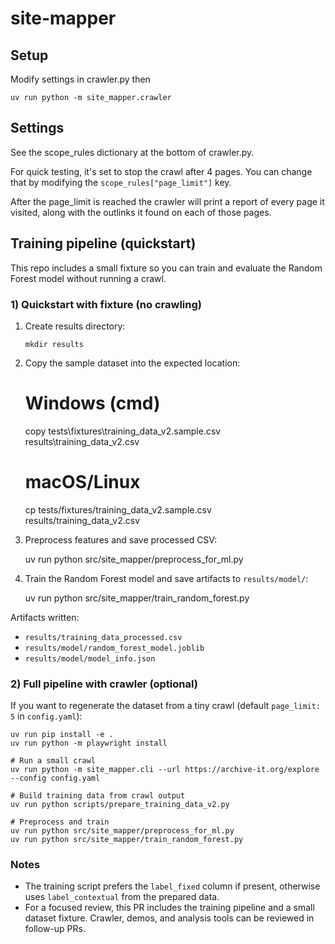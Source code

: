 # site-mapper

## Setup

Modify settings in crawler.py then

```shell
uv run python -m site_mapper.crawler
```

## Settings

See the scope_rules dictionary at the bottom of crawler.py.

For quick testing, it's set to stop the crawl after 4 pages. You can change that by
modifying the `scope_rules["page_limit"]` key.

After the page_limit is reached the crawler will print a report of every page it 
visited, along with the outlinks it found on each of those pages.

## Training pipeline (quickstart)

This repo includes a small fixture so you can train and evaluate the Random Forest model without running a crawl.

### 1) Quickstart with fixture (no crawling)

1. Create results directory:
   
   ```shell
   mkdir results
   ```

2. Copy the sample dataset into the expected location:


   # Windows (cmd)
   copy tests\fixtures\training_data_v2.sample.csv results\training_data_v2.csv
   
   # macOS/Linux
   cp tests/fixtures/training_data_v2.sample.csv results/training_data_v2.csv


3. Preprocess features and save processed CSV:

   uv run python src/site_mapper/preprocess_for_ml.py


4. Train the Random Forest model and save artifacts to `results/model/`:

   uv run python src/site_mapper/train_random_forest.py

Artifacts written:
- `results/training_data_processed.csv`
- `results/model/random_forest_model.joblib`
- `results/model/model_info.json`

### 2) Full pipeline with crawler (optional)

If you want to regenerate the dataset from a tiny crawl (default `page_limit: 5` in `config.yaml`):

```shell
uv run pip install -e .
uv run python -m playwright install

# Run a small crawl
uv run python -m site_mapper.cli --url https://archive-it.org/explore --config config.yaml

# Build training data from crawl output
uv run python scripts/prepare_training_data_v2.py

# Preprocess and train
uv run python src/site_mapper/preprocess_for_ml.py
uv run python src/site_mapper/train_random_forest.py
```

### Notes
- The training script prefers the `label_fixed` column if present, otherwise uses `label_contextual` from the prepared data.
- For a focused review, this PR includes the training pipeline and a small dataset fixture. Crawler, demos, and analysis tools can be reviewed in follow-up PRs.